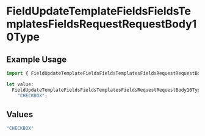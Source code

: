 # FieldUpdateTemplateFieldsFieldsTemplatesFieldsRequestRequestBody10Type

## Example Usage

```typescript
import { FieldUpdateTemplateFieldsFieldsTemplatesFieldsRequestRequestBody10Type } from "@documenso/sdk-typescript/models/operations";

let value:
  FieldUpdateTemplateFieldsFieldsTemplatesFieldsRequestRequestBody10Type =
    "CHECKBOX";
```

## Values

```typescript
"CHECKBOX"
```